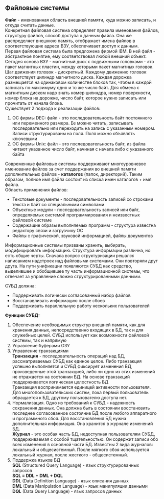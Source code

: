 ## Файловые системы
**Файл** - именованная область внешней памяти, куда можно записать, и откуда считать данные.  
Конкретная файловая система определяет правила именования файлов, структуру файлов, способ доступа к данным файла. Она же распределяет внешнюю память, отображает имена файлов в соответствующие адреса ВЗУ, обеспечивает доступ к данным.  
Первая файловая система была предложена фирмой IBM. В ней файл - абстрактное понятие, ему соответствовал любой внешний объект.  
Сегодня основа ВЗУ - магнитный диск с подвижными головками - это пакет магнитных пластин, между которыми пакет магнитных головок. Шаг движения головок - дискретный. Каждому движению головок соответствует цилиндр магнитного диска. Каждая дорожка размещается на одинаковом количестве блоков так, чтобы в каждой записать по максимуму одно и то же число байт. Для обмена с магнитным диском надо знать номер цилиндра, номер поверхности, номер блока на дорожке, число байт, которое нужно записать или прочитать от начала блока.  
Существует 2 подхода к реализации файлов:
1. ОС фирмы DEC: файл - это последовательность байт постоянного или переменного размера. Ее можно читать, записывать последовательно или переходить на запись с указанным номером. Записи структурированы на поля. Поля можно объявлять ключевыми
2. ОС фирмы Unix: файл - это последовательность байт, из файла читают указанное число байт, начиная с начала либо с указанного байта
  
Современные файловые системы поддерживают многоуровневое именование файлов за счет поддержания во внешней памяти дополнительных файлов - **каталогов** (папок, директорий). Таким образом, полное имя файла состоит из списка имен каталогов + имя файла.  
Область применения файлов:
- Текстовые документы - последовательность записей со строками текста и байт со специальными символами
- Объектные модули - последовательность записей или байт, определяемых системой программирования и неизвестных файловой системе
- Содержащие образы выполняемых программ - структура известна редактору связи и загрузчику ОС
- Файлы с графической, звуковой информацией, файлы документов
  
Информационные системы призваны хранить, выбирать, модифицировать информацию. Структура информации различна, но есть общие черты. Сначала вопрос структуризации решался написанием надстроек над файловыми системами. Они повторяли друг друга. На пути унификации появляются СУБД как средство, выделившее и обобщившее ту часть информационной системы, что отвечает за управление сложно структурированными данными.

СУБД должна:
- Поддерживать логически согласованный набор файлов
- Восстанавливать информацию после сбоев
- Поддерживать параллельную работу нескольких пользователей
  
**Функции СУБД:**  
1. Обеспечение необходимых структур внешней памяти, как для хранения данных, непосредственно входящих в БД, так и для служебных целей. СУБД использует как возможности файловой системы, так и напрямую
2. Управление буферами ОЗУ
3. Управление транзакциями  
	**Транзакция** - последовательность операций над БД, рассматриваемых СУБД как единое целое. Либо транзакция успешно выполняется и СУБД фиксирует изменения БД, произведенные этой транзакцией, либо ни одно из этих изменений не отражается на состоянии БД. На основе транзакций поддерживается логическая целостность БД.  
	Транзакция воспринимается единицей активности пользователя. Для многопользовательских систем, пока первый пользователь обращается к БД, другому пользователю доступа нет.
4.  Нормализация. Одно из требований к СУБД - надежность сохранения данных. Она должна быть в состоянии восстановить последнее согласованное состояние БД после любого аппаратного и программного сбоя. Для восстановления БД нужна дополнительная информация. Она хранится в журнале изменений БД.  
	**Журнал** - это особая часть БД, недоступная пользователям СУБД, поддерживаемая с особой тщательностью. Он содержит записи обо всех изменения в основной части БД. Известны 2 вида журналов: локальный и общесистемный. После мягкого сбоя используется локальный журнал, после жесткого - общесистемный.
5. Поддержка языков БД  
	**SQL** (Structured Query Language) - язык структурированных запросов  
	**SQL = DDL + DML + DQL**  
	**DDL** (Data Definition Language) - язык описания данных  
	**DML** (Data Manipulation Language) - язык манипуляции данными  
	**DQL** (Data Query Language) - язык запросов данных
